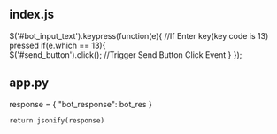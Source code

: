 ## index.js
$('#bot_input_text').keypress(function(e){
        //If Enter key(key code is 13) pressed
        if(e.which == 13){         
            $('#send_button').click(); //Trigger Send Button Click Event
        }
    });



## app.py
response = {
            "bot_response": bot_res
        }

    return jsonify(response)